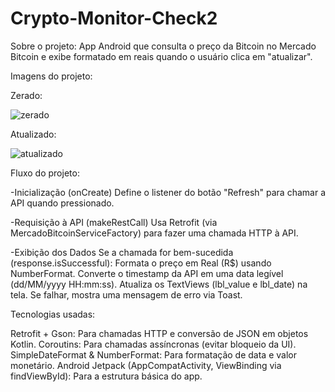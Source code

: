 # Crypto-Monitor-Check2

Sobre o projeto: 
App Android que consulta o preço da Bitcoin no Mercado Bitcoin e exibe formatado em reais quando o usuário clica em "atualizar".

Imagens do projeto: 

Zerado: 

![zerado](https://github.com/user-attachments/assets/aa07e7b4-754b-4236-847c-1cadd7c86405)

Atualizado: 

![atualizado](https://github.com/user-attachments/assets/2d4eb4a7-107f-45c4-9250-ca7fba75d9cc)

Fluxo do projeto: 

-Inicialização (onCreate)
Define o listener do botão "Refresh" para chamar a API quando pressionado.

-Requisição à API (makeRestCall)
Usa Retrofit (via MercadoBitcoinServiceFactory) para fazer uma chamada HTTP à API.

-Exibição dos Dados
Se a chamada for bem-sucedida (response.isSuccessful):
Formata o preço em Real (R$) usando NumberFormat.
Converte o timestamp da API em uma data legível (dd/MM/yyyy HH:mm:ss).
Atualiza os TextViews (lbl_value e lbl_date) na tela.
Se falhar, mostra uma mensagem de erro via Toast.

Tecnologias usadas: 

Retrofit + Gson: Para chamadas HTTP e conversão de JSON em objetos Kotlin.
Coroutins: Para chamadas assíncronas (evitar bloqueio da UI).
SimpleDateFormat & NumberFormat: Para formatação de data e valor monetário.
Android Jetpack (AppCompatActivity, ViewBinding via findViewById): Para a estrutura básica do app.
